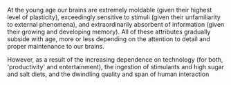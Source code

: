 At the young age our brains are extremely moldable (given their highest level of plasticity), exceedingly sensitive to stimuli (given their unfamiliarity to external phenomena), and extraordinarily absorbent of information (given their growing and developing memory).  All of these attributes gradually subside with age, more or less depending on the attention to detail and proper maintenance to our brains. 

However, as a result of the increasing dependence on technology (for both, 'productivity' and entertainment), the ingestion of stimulants and high sugar and salt diets, and the dwindling quality and span of human interaction 
